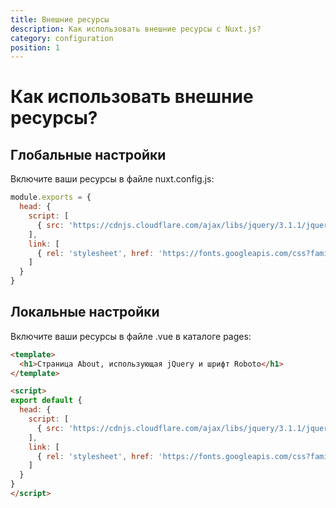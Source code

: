 ```yaml
---
title: Внешние ресурсы
description: Как использовать внешние ресурсы с Nuxt.js?
category: configuration
position: 1
---
```


# Как использовать внешние ресурсы?

## Глобальные настройки

Включите ваши ресурсы в файле nuxt.config.js:

```js
module.exports = {
  head: {
    script: [
      { src: 'https://cdnjs.cloudflare.com/ajax/libs/jquery/3.1.1/jquery.min.js' }
    ],
    link: [
      { rel: 'stylesheet', href: 'https://fonts.googleapis.com/css?family=Roboto' }
    ]
  }
}
```

## Локальные настройки

Включите ваши ресурсы в файле .vue в каталоге pages:

```html
<template>
  <h1>Страница About, использующая jQuery и шрифт Roboto</h1>
</template>

<script>
export default {
  head: {
    script: [
      { src: 'https://cdnjs.cloudflare.com/ajax/libs/jquery/3.1.1/jquery.min.js' }
    ],
    link: [
      { rel: 'stylesheet', href: 'https://fonts.googleapis.com/css?family=Roboto' }
    ]
  }
}
</script>
```
